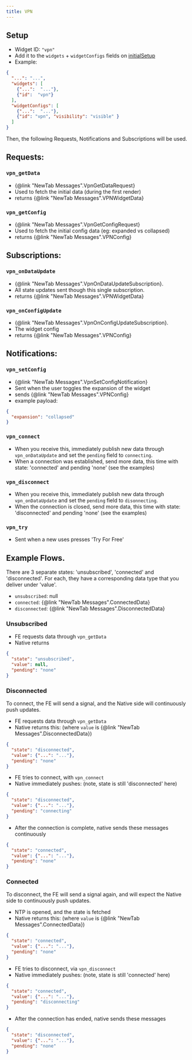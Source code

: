 ```yaml
---
title: VPN
---
```


## Setup

- Widget ID: `"vpn"`
- Add it to the `widgets` + `widgetConfigs` fields on [initialSetup](../new-tab.md)
- Example:

```json
{
  "...": "...",
  "widgets": [
    {"...":  "..."},
    {"id":  "vpn"}
  ],
  "widgetConfigs": [
    {"...":  "..."},
    {"id": "vpn", "visibility": "visible" }
  ]
}
```

Then, the following Requests, Notifications and Subscriptions will be used.

## Requests:
### `vpn_getData` 
- {@link "NewTab Messages".VpnGetDataRequest}
- Used to fetch the initial data (during the first render)
- returns {@link "NewTab Messages".VPNWidgetData}

### `vpn_getConfig` 
- {@link "NewTab Messages".VpnGetConfigRequest}
- Used to fetch the initial config data (eg: expanded vs collapsed)
- returns {@link "NewTab Messages".VPNConfig}

## Subscriptions:
### `vpn_onDataUpdate` 
- {@link "NewTab Messages".VpnOnDataUpdateSubscription}.
- All state updates sent though this single subscription. 
- returns {@link "NewTab Messages".VPNWidgetData}

### `vpn_onConfigUpdate` 
- {@link "NewTab Messages".VpnOnConfigUpdateSubscription}.
- The widget config
- returns {@link "NewTab Messages".VPNConfig}

## Notifications:
### `vpn_setConfig` 
- {@link "NewTab Messages".VpnSetConfigNotification}
- Sent when the user toggles the expansion of the widget
- sends {@link "NewTab Messages".VPNConfig}
- example payload:
```json
{
  "expansion": "collapsed"
}
```

### `vpn_connect`
- When you receive this, immediately publish new data through `vpn_onDataUpdate` and 
set the `pending` field to `connecting`.
- When a connection was established, send more data, this time with state: 'connected' and pending 'none' (see the examples) 

### `vpn_disconnect` 
- When you receive this, immediately publish new data through `vpn_onDataUpdate` and
  set the `pending` field to `disonnecting`.
- When the connection is closed, send more data, this time with state: 'disconnected' and pending 'none' (see the examples) 

### `vpn_try` 
- Sent when a new uses presses 'Try For Free'

## Example Flows.

There are 3 separate states: 'unsubscribed', 'connected' and 'disconnected'. For each, they have a corresponding
data type that you deliver under 'value'.

- `unsubscribed`: null
- `connected`: {@link "NewTab Messages".ConnectedData}
- `disconnected`: {@link "NewTab Messages".DisconnectedData}

### Unsubscribed

- FE requests data through `vpn_getData`
- Native returns
```json
{
  "state": "unsubscribed",
  "value": null,
  "pending": "none"
}
```

### Disconnected

To connect, the FE will send a signal, and the Native side will continuously push updates.

- FE requests data through `vpn_getData`
- Native returns this: (where `value` is {@link "NewTab Messages".DisconnectedData})
```json
{
  "state": "disconnected",
  "value": {"...": "..."},
  "pending": "none"
}
```
- FE tries to connect, with `vpn_connect`
- Native immediately pushes: (note, state is still 'disconnected' here)
```json
{
  "state": "disconnected",
  "value": {"...": "..."},
  "pending": "connecting"
}
```
- After the connection is complete, native sends these messages continuously
```json
{
  "state": "connected",
  "value": {"...": "..."},
  "pending": "none"
}
```

### Connected

To disconnect, the FE will send a signal again, and will expect the Native side to continuously push updates.

- NTP is opened, and the state is fetched
- Native returns this: (where `value` is {@link "NewTab Messages".ConnectedData})
```json
{
  "state": "connected",
  "value": {"...": "..."},
  "pending": "none"
}
```
- FE tries to disconnect, via `vpn_disconnect`
- Native immediately pushes: (note, state is still 'connected' here)
```json
{
  "state": "connected",
  "value": {"...": "..."},
  "pending": "disconnecting"
}
```
- After the connection has ended, native sends these messages
```json
{
  "state": "disconnected",
  "value": {"...": "..."},
  "pending": "none"
}
```